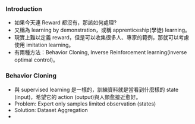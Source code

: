 
### Introduction

* 如果今天連 Reward 都沒有，那該如何處理?
* 又稱為 learning by demonstration，或稱 apprenticeship(學徒) learning。
* 現實上難以定義 reward，但是可以收集很多人、專家的範例，那就可以考慮使用 imitation learning。
* 有兩種方法：Behavior Cloning, Inverse Reinforcement learning(inverse optimal control)。

### Behavior Cloning

* 與 supervised learning 是一樣的，訓練資料就是當看到什麼樣的 state (input)，希望它的 action (output)與人類愈接近愈好。
* Problem: Expert only samples limited observation (states)
* Solution: Dataset Aggregation
* 
